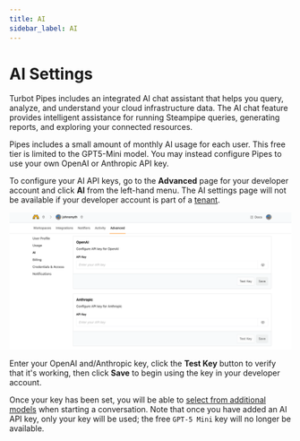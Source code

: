 ```yaml
---
title: AI
sidebar_label: AI
---
```


# AI Settings

Turbot Pipes includes an integrated AI chat assistant that helps you query, analyze, and understand your cloud infrastructure data. The AI chat feature provides intelligent assistance for running Steampipe queries, generating reports, and exploring your connected resources.

Pipes includes a small amount of monthly AI usage for each user. This free tier is limited to the GPT5-Mini model.  You may instead configure Pipes to use your own OpenAI or Anthropic API key.  

To configure your AI API keys, go to the **Advanced** page for your developer account and click **AI** from the left-hand menu.  The AI settings page will not be available if your developer account is part of a [tenant](/pipes/docs/accounts/tenant).

![](./pipes_ai_user_settings.png)

Enter your OpenAI and/Anthropic key, click the **Test Key** button to verify that it's working, then click **Save** to begin using the key in your developer account.  

Once your key has been set, you will be able to [select from additional models](/pipes/docs/using/chat/conversation#selecting-a-model) when starting a conversation.  Note that once you have added an AI API key, only your key will be used; the free `GPT-5 Mini` key will no longer be available.